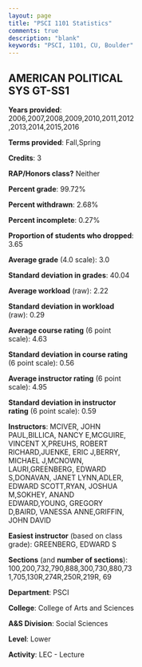 ```yaml
---
layout: page
title: "PSCI 1101 Statistics"
comments: true
description: "blank"
keywords: "PSCI, 1101, CU, Boulder"
--- 
```

<head>
<script src="https://ajax.googleapis.com/ajax/libs/jquery/2.1.3/jquery.min.js"></script>
<script src="https://dl.dropboxusercontent.com/s/pc42nxpaw1ea4o9/highcharts.js?dl=0"></script>
<!-- <script src="../assets/js/highcharts.js"></script> -->
<style type="text/css">@font-face {
	font-family: "Bebas Neue";
	src: url(https://www.filehosting.org/file/details/544349/BebasNeue%20Regular.otf) format("opentype");
	}
	h1.Bebas { 
		font-family: "Bebas Neue", Verdana, Tahoma;
	}
</style>
</head>
<body>
	<div id="container" style="float: right; width: 45%; height: 88%; margin-left: 2.5%; margin-right: 2.5%;"></div>
	<script language="JavaScript">
		$(document).ready(function() {
		var chart = {type: 'column'};
		var title = {text: 'Grade Distribution'};
		var xAxis = {categories: ['A','B','C','D','F'],crosshair: true};
		var yAxis = {min: 0,title: {text: 'Percentage'}};
		var tooltip = {headerFormat: '<center><b><span style="font-size:20px">{point.key}</span></b></center>',
		               pointFormat: '<td style="padding:0"><b>{point.y:.1f}%</b></td>',
		               footerFormat: '</table>',shared: true,useHTML: true};
		var plotOptions = {column: {pointPadding: 0.0,borderWidth: 0}};  
		var credits = {enabled: false};var series= [{name: 'Percent',data: [21.32,46.05,24.85,4.4,3.38,]}];
		var json = {};
		json.chart = chart;
		json.title = title;
		json.tooltip = tooltip;
		json.xAxis = xAxis;
		json.yAxis = yAxis;  
		json.series = series;
		json.plotOptions = plotOptions;  
		json.credits = credits;
		$('#container').highcharts(json);
	});
	</script>
</body>
			   
## AMERICAN POLITICAL SYS GT-SS1

**Years provided**: 2006,2007,2008,2009,2010,2011,2012,2013,2014,2015,2016

**Terms provided**: Fall,Spring

**Credits**: 3

**RAP/Honors class?** Neither

**Percent grade**: 99.72%

**Percent withdrawn**: 2.68%

**Percent incomplete**: 0.27%

**Proportion of students who dropped**: 3.65

**Average grade** (4.0 scale): 3.0

**Standard deviation in grades**: 40.04

**Average workload** (raw): 2.22

**Standard deviation in workload** (raw): 0.29

**Average course rating** (6 point scale): 4.63

**Standard deviation in course rating** (6 point scale): 0.56

**Average instructor rating** (6 point scale): 4.95

**Standard deviation in instructor rating** (6 point scale): 0.59

**Instructors**: MCIVER, JOHN PAUL,BILLICA, NANCY E,MCGUIRE, VINCENT X,PREUHS, ROBERT RICHARD,JUENKE, ERIC J,BERRY, MICHAEL J,MCNOWN, LAURI,GREENBERG, EDWARD S,DONAVAN, JANET LYNN,ADLER, EDWARD SCOTT,RYAN, JOSHUA M,SOKHEY, ANAND EDWARD,YOUNG, GREGORY D,BAIRD, VANESSA ANNE,GRIFFIN, JOHN DAVID

**Easiest instructor** (based on class grade): GREENBERG, EDWARD S

**Sections** (and **number of sections**): 100,200,732,790,888,300,730,880,731,705,130R,274R,250R,219R, 69

**Department**: PSCI

**College**: College of Arts and Sciences

**A&S Division**: Social Sciences

**Level**: Lower

**Activity**: LEC - Lecture
